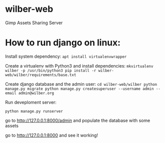 # wilber-web
Gimp Assets Sharing Server

# How to run django on linux:

Install system dependency:
`apt install virtualenvwrapper`

Create a virtualenv with Python3 and install dependencies:
`mkvirtualenv wilber -p /usr/bin/python3
pip install -r wilber-web/wilber/requirements/base.txt`

Create django database and the admin user:
`cd wilber-web/wilber
python manage.py migrate
python manage.py createsuperuser --username admin --email admin@wilber.org
`

Run deveploment server:

`python manage.py runserver
`

go to http://127.0.0.1:8000/admin and populate the database with some assets

go to http://127.0.0.1:8000 and see it working!
